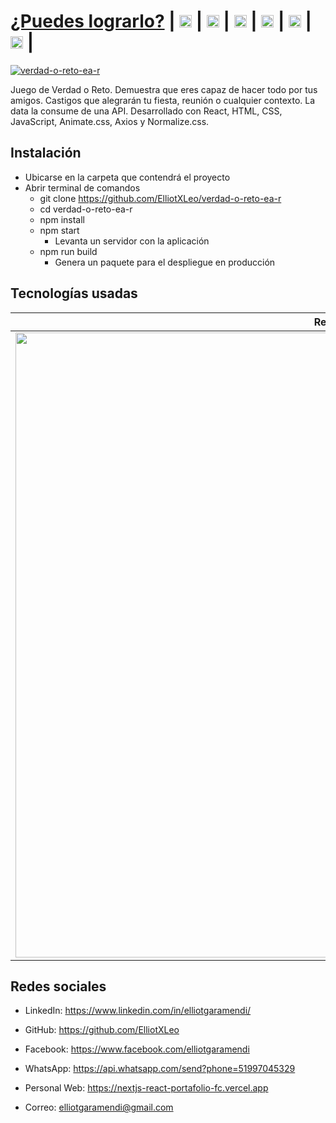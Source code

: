 # [¿Puedes lograrlo?](https://verdadoretoear.netlify.app) | [<img src="https://image.flaticon.com/icons/png/512/174/174857.png" height="20"/>](https://www.linkedin.com/in/elliotgaramendi/) | [<img src="https://image.flaticon.com/icons/png/512/733/733553.png" height="20"/>](https://github.com/ElliotXLeo) | [<img src="https://image.flaticon.com/icons/png/512/145/145802.png" height="20"/>](https://www.facebook.com/elliotgaramendi) | [<img src="https://image.flaticon.com/icons/png/512/1384/1384055.png" height="20"/>](https://api.whatsapp.com/send?phone=51997045329) | [<img src="https://image.flaticon.com/icons/png/512/975/975645.png" height="20"/>](https://nextjs-react-portafolio-fc.vercel.app) | [<img src="https://image.flaticon.com/icons/png/512/5439/5439199.png" height="20"/>](mailto:elliotgaramendi@gmail.com) | 

[![verdad-o-reto-ea-r](https://i.postimg.cc/fLj2F7ss/verdad-o-reto-ea-r.png)](https://verdadoretoear.netlify.app)

Juego de Verdad o Reto. Demuestra que eres capaz de hacer todo por tus amigos. Castigos que alegrarán tu fiesta, reunión o cualquier contexto. La data la consume de una API. Desarrollado con React, HTML, CSS, JavaScript, Animate.css, Axios y Normalize.css.

## Instalación
- Ubicarse en la carpeta que contendrá el proyecto
- Abrir terminal de comandos
  - git clone https://github.com/ElliotXLeo/verdad-o-reto-ea-r
  - cd verdad-o-reto-ea-r
  - npm install
  - npm start
    - Levanta un servidor con la aplicación
  - npm run build
    - Genera un paquete para el despliegue en producción

## Tecnologías usadas
| React | HTML | CSS | JavaScript | Axios | Normalize.css | Animate.css | SweetAler2 |
| --- | --- | --- | --- | --- | --- | --- | --- |
| <img src="https://upload.wikimedia.org/wikipedia/commons/thumb/a/a7/React-icon.svg/1280px-React-icon.svg.png" width="1000px"/> | <img src="https://upload.wikimedia.org/wikipedia/commons/6/61/HTML5_logo_and_wordmark.svg" width="1000"/> | <img src="https://upload.wikimedia.org/wikipedia/commons/thumb/3/3d/CSS.3.svg/1200px-CSS.3.svg.png" width="1000"/> | <img src="https://upload.wikimedia.org/wikipedia/commons/thumb/9/99/Unofficial_JavaScript_logo_2.svg/1200px-Unofficial_JavaScript_logo_2.svg.png" width="1000"/> | <img src="https://mma.prnewswire.com/media/1517110/Axios_logo___RGB_Logo.jpg?p=twitter" width="1000px"/> | <img src="https://necolas.github.io/normalize.css/logo.svg" width="1000px"/> | <img src="https://animate.style/img/animatecss-opengraph.jpg" width="1000px"/> | <img src="https://sweetalert2.github.io/images/SweetAlert2.png" width="1000px"/> |

## Redes sociales
- LinkedIn: https://www.linkedin.com/in/elliotgaramendi/

- GitHub: https://github.com/ElliotXLeo

- Facebook: https://www.facebook.com/elliotgaramendi

- WhatsApp: https://api.whatsapp.com/send?phone=51997045329

- Personal Web: https://nextjs-react-portafolio-fc.vercel.app

- Correo: elliotgaramendi@gmail.com
